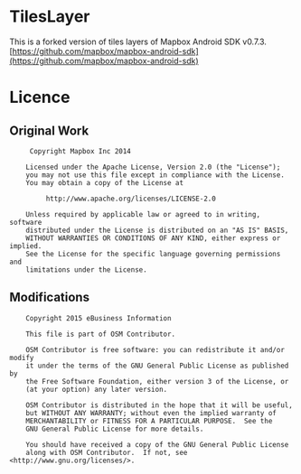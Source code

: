 # TilesLayer

This is a forked version of tiles layers of Mapbox Android SDK v0.7.3.  
[https://github.com/mapbox/mapbox-android-sdk](https://github.com/mapbox/mapbox-android-sdk)

# Licence

## Original Work

         Copyright Mapbox Inc 2014

        Licensed under the Apache License, Version 2.0 (the "License");
        you may not use this file except in compliance with the License.
        You may obtain a copy of the License at

             http://www.apache.org/licenses/LICENSE-2.0

        Unless required by applicable law or agreed to in writing, software
        distributed under the License is distributed on an "AS IS" BASIS,
        WITHOUT WARRANTIES OR CONDITIONS OF ANY KIND, either express or implied.
        See the License for the specific language governing permissions and
        limitations under the License.

## Modifications

        Copyright 2015 eBusiness Information

        This file is part of OSM Contributor.

        OSM Contributor is free software: you can redistribute it and/or modify
        it under the terms of the GNU General Public License as published by
        the Free Software Foundation, either version 3 of the License, or
        (at your option) any later version.

        OSM Contributor is distributed in the hope that it will be useful,
        but WITHOUT ANY WARRANTY; without even the implied warranty of
        MERCHANTABILITY or FITNESS FOR A PARTICULAR PURPOSE.  See the
        GNU General Public License for more details.

        You should have received a copy of the GNU General Public License
        along with OSM Contributor.  If not, see <http://www.gnu.org/licenses/>.